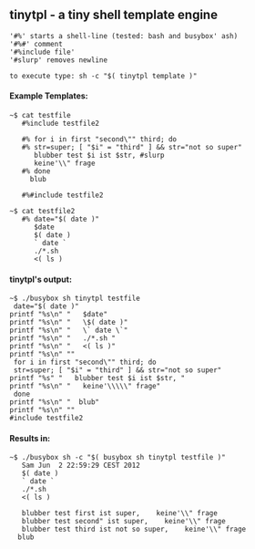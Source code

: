   
## tinytpl - a tiny shell template engine

    '#%' starts a shell-line (tested: bash and busybox' ash)
    '#%#' comment
    '#%include file'
    '#slurp' removes newline
     
    to execute type: sh -c "$( tinytpl template )"

#### Example Templates: 
    ~$ cat testfile
       #%include testfile2
    
       #% for i in first "second\"" third; do 
       #% str=super; [ "$i" = "third" ] && str="not so super" 
          blubber test $i ist $str, #slurp
          keine'\\" frage
       #% done 
         blub
    
       #%#include testfile2

    ~$ cat testfile2
       #% date="$( date )"
          $date
          $( date )
          ` date `
          ./*.sh 
          <( ls )

#### tinytpl's output:
    ~$ ./busybox sh tinytpl testfile
     date="$( date )"
    printf "%s\n" "   $date"
    printf "%s\n" "   \$( date )"
    printf "%s\n" "   \` date \`"
    printf "%s\n" "   ./*.sh "
    printf "%s\n" "   <( ls )"
    printf "%s\n" ""
     for i in first "second\"" third; do 
     str=super; [ "$i" = "third" ] && str="not so super" 
    printf "%s" "   blubber test $i ist $str, "
    printf "%s\n" "   keine'\\\\\" frage"
     done 
    printf "%s\n" "  blub"
    printf "%s\n" ""
    #include testfile2

#### Results in:
    ~$ ./busybox sh -c "$( busybox sh tinytpl testfile )"
       Sam Jun  2 22:59:29 CEST 2012
       $( date )
       ` date `
       ./*.sh
       <( ls )
    
       blubber test first ist super,    keine'\\" frage
       blubber test second" ist super,    keine'\\" frage
       blubber test third ist not so super,    keine'\\" frage
      blub
    